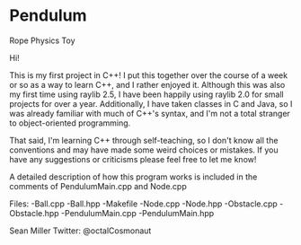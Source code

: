 # Pendulum
Rope Physics Toy

Hi!

This is my first project in C++! I put this together over the course of a week or so
as a way to learn C++, and I rather enjoyed it. Although this was also my first time using
raylib 2.5, I have been happily using raylib 2.0 for small projects for over a year.
Additionally, I have taken classes in C and Java, so I was already familiar with much of
C++'s syntax, and I'm not a total stranger to object-oriented programming.

That said, I'm learning C++ through self-teaching, so I don't know all the conventions
and may have made some weird choices or mistakes. If you have any suggestions or
criticisms please feel free to let me know!

A detailed description of how this program works is included in the comments of
PendulumMain.cpp and Node.cpp

Files:
 -Ball.cpp
 -Ball.hpp
 -Makefile
 -Node.cpp
 -Node.hpp
 -Obstacle.cpp
 -Obstacle.hpp
 -PendulumMain.cpp
 -PendulumMain.hpp

Sean Miller
Twitter: @octalCosmonaut
